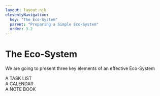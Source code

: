 ```yaml
---
layout: layout.njk
eleventyNavigation:
  key: "The Eco-System"
  parent: "Preparing a Simple Eco-System"
  order: 3.2
---
```


# The Eco-System

We are going to present three key elements of an effective Eco-System

<div class="container"><div class="row"><div class="col"><span class="text-dark display-6"><i class="bi bi-list-task"></i>A TASK LIST</span></div>
<div class="col"><span class="text-dark display-6"><i class="bi bi-calendar-day"></i> A CALENDAR</span></div>
<div class="col"><span class="text-dark display-6"><i class="bi bi-journal-text"></i>A NOTE BOOK</span></div>
</div>
